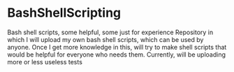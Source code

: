 # BashShellScripting
Bash shell scripts, some helpful, some just for experience Repository in which I will upload my own bash shell scripts, which can be used by anyone. Once I get more knowledge in this, will try to make shell scripts that would be helpful for everyone who needs them. Currently, will be uploading more or less useless tests
